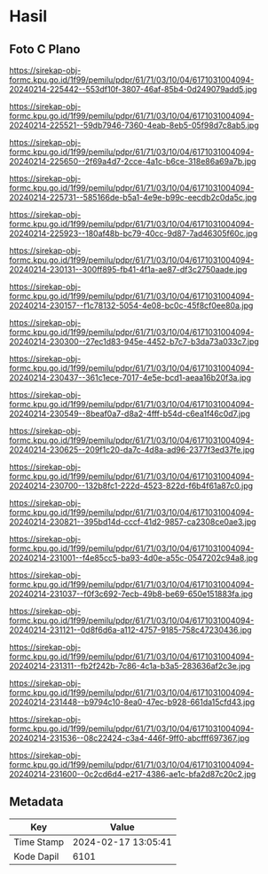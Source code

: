 # Hasil

## Foto C Plano

https://sirekap-obj-formc.kpu.go.id/1f99/pemilu/pdpr/61/71/03/10/04/6171031004094-20240214-225442--553df10f-3807-46af-85b4-0d249079add5.jpg

https://sirekap-obj-formc.kpu.go.id/1f99/pemilu/pdpr/61/71/03/10/04/6171031004094-20240214-225521--59db7946-7360-4eab-8eb5-05f98d7c8ab5.jpg

https://sirekap-obj-formc.kpu.go.id/1f99/pemilu/pdpr/61/71/03/10/04/6171031004094-20240214-225650--2f69a4d7-2cce-4a1c-b6ce-318e86a69a7b.jpg

https://sirekap-obj-formc.kpu.go.id/1f99/pemilu/pdpr/61/71/03/10/04/6171031004094-20240214-225731--585166de-b5a1-4e9e-b99c-eecdb2c0da5c.jpg

https://sirekap-obj-formc.kpu.go.id/1f99/pemilu/pdpr/61/71/03/10/04/6171031004094-20240214-225923--180af48b-bc79-40cc-9d87-7ad46305f60c.jpg

https://sirekap-obj-formc.kpu.go.id/1f99/pemilu/pdpr/61/71/03/10/04/6171031004094-20240214-230131--300ff895-fb41-4f1a-ae87-df3c2750aade.jpg

https://sirekap-obj-formc.kpu.go.id/1f99/pemilu/pdpr/61/71/03/10/04/6171031004094-20240214-230157--f1c78132-5054-4e08-bc0c-45f8cf0ee80a.jpg

https://sirekap-obj-formc.kpu.go.id/1f99/pemilu/pdpr/61/71/03/10/04/6171031004094-20240214-230300--27ec1d83-945e-4452-b7c7-b3da73a033c7.jpg

https://sirekap-obj-formc.kpu.go.id/1f99/pemilu/pdpr/61/71/03/10/04/6171031004094-20240214-230437--361c1ece-7017-4e5e-bcd1-aeaa16b20f3a.jpg

https://sirekap-obj-formc.kpu.go.id/1f99/pemilu/pdpr/61/71/03/10/04/6171031004094-20240214-230549--8beaf0a7-d8a2-4fff-b54d-c6ea1f46c0d7.jpg

https://sirekap-obj-formc.kpu.go.id/1f99/pemilu/pdpr/61/71/03/10/04/6171031004094-20240214-230625--209f1c20-da7c-4d8a-ad96-2377f3ed37fe.jpg

https://sirekap-obj-formc.kpu.go.id/1f99/pemilu/pdpr/61/71/03/10/04/6171031004094-20240214-230700--132b8fc1-222d-4523-822d-f6b4f61a87c0.jpg

https://sirekap-obj-formc.kpu.go.id/1f99/pemilu/pdpr/61/71/03/10/04/6171031004094-20240214-230821--395bd14d-cccf-41d2-9857-ca2308ce0ae3.jpg

https://sirekap-obj-formc.kpu.go.id/1f99/pemilu/pdpr/61/71/03/10/04/6171031004094-20240214-231001--f4e85cc5-ba93-4d0e-a55c-0547202c94a8.jpg

https://sirekap-obj-formc.kpu.go.id/1f99/pemilu/pdpr/61/71/03/10/04/6171031004094-20240214-231037--f0f3c692-7ecb-49b8-be69-650e151883fa.jpg

https://sirekap-obj-formc.kpu.go.id/1f99/pemilu/pdpr/61/71/03/10/04/6171031004094-20240214-231121--0d8f6d6a-a112-4757-9185-758c47230436.jpg

https://sirekap-obj-formc.kpu.go.id/1f99/pemilu/pdpr/61/71/03/10/04/6171031004094-20240214-231311--fb2f242b-7c86-4c1a-b3a5-283636af2c3e.jpg

https://sirekap-obj-formc.kpu.go.id/1f99/pemilu/pdpr/61/71/03/10/04/6171031004094-20240214-231448--b9794c10-8ea0-47ec-b928-661da15cfd43.jpg

https://sirekap-obj-formc.kpu.go.id/1f99/pemilu/pdpr/61/71/03/10/04/6171031004094-20240214-231536--08c22424-c3a4-446f-9ff0-abcfff697367.jpg

https://sirekap-obj-formc.kpu.go.id/1f99/pemilu/pdpr/61/71/03/10/04/6171031004094-20240214-231600--0c2cd6d4-e217-4386-ae1c-bfa2d87c20c2.jpg


## Metadata

| Key        | Value               |
| ---------- | ------------------- |
| Time Stamp | 2024-02-17 13:05:41 |
| Kode Dapil | 6101                |



